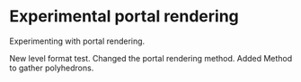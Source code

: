 # Experimental portal rendering
Experimenting with portal rendering.

New level format test.
Changed the portal rendering method.
Added Method to gather polyhedrons.

